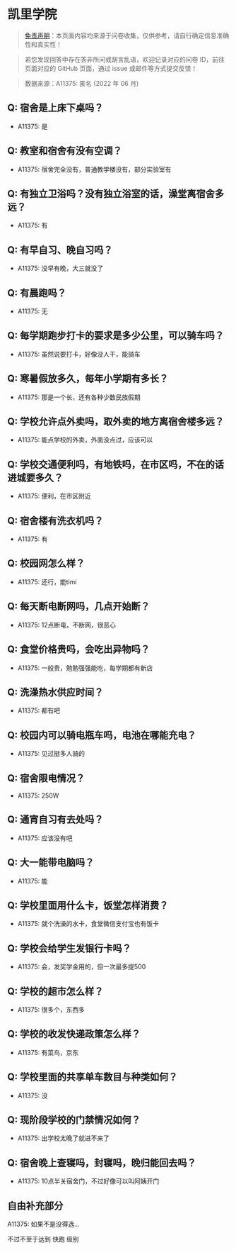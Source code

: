 # 凯里学院

> [免责声明](https://colleges.chat/#_3)：本页面内容均来源于问卷收集，仅供参考，请自行确定信息准确性和真实性！

> 若您发现回答中存在答非所问或胡言乱语，欢迎记录对应的问卷 ID，前往页面对应的 GitHub 页面，通过 issue 或邮件等方式提交反馈！

> 数据来源：A11375: 匿名 (2022 年 06 月)

## Q: 宿舍是上床下桌吗？

- A11375: 是

## Q: 教室和宿舍有没有空调？

- A11375: 宿舍完全没有，普通教学楼没有，部分实验室有

## Q: 有独立卫浴吗？没有独立浴室的话，澡堂离宿舍多远？

- A11375: 有

## Q: 有早自习、晚自习吗？

- A11375: 没早有晚，大三就没了

## Q: 有晨跑吗？

- A11375: 无

## Q: 每学期跑步打卡的要求是多少公里，可以骑车吗？

- A11375: 虽然说要打卡，好像没人干，能骑车

## Q: 寒暑假放多久，每年小学期有多长？

- A11375: 那是一个长，还有各种少数民族假期

## Q: 学校允许点外卖吗，取外卖的地方离宿舍楼多远？

- A11375: 能点学校的外卖，外面没点过，应该可以

## Q: 学校交通便利吗，有地铁吗，在市区吗，不在的话进城要多久？

- A11375: 便利，在市区附近

## Q: 宿舍楼有洗衣机吗？

- A11375: 有

## Q: 校园网怎么样？

- A11375: 还行，能timi

## Q: 每天断电断网吗，几点开始断？

- A11375: 12点断电，不断网，很恶心

## Q: 食堂价格贵吗，会吃出异物吗？

- A11375: 一般贵，勉勉强强能吃，每学期都有新店

## Q: 洗澡热水供应时间？

- A11375: 都有吧

## Q: 校园内可以骑电瓶车吗，电池在哪能充电？

- A11375: 见过挺多人骑的

## Q: 宿舍限电情况？

- A11375: 250W

## Q: 通宵自习有去处吗？

- A11375: 应该没有吧

## Q: 大一能带电脑吗？

- A11375: 能

## Q: 学校里面用什么卡，饭堂怎样消费？

- A11375: 就个洗澡的水卡，食堂微信支付宝也有饭卡

## Q: 学校会给学生发银行卡吗？

- A11375: 会，发奖学金用的，但一次最多提500

## Q: 学校的超市怎么样？

- A11375: 很多个，东西多

## Q: 学校的收发快递政策怎么样？

- A11375: 有菜鸟，京东

## Q: 学校里面的共享单车数目与种类如何？

- A11375: 没

## Q: 现阶段学校的门禁情况如何？

- A11375: 出学校太晚了就进不来了

## Q: 宿舍晚上查寝吗，封寝吗，晚归能回去吗？

- A11375: 10点半关宿舍门，不过好像可以叫阿姨开门

## 自由补充部分

A11375: 如果不是没得选...

不过不至于达到 快跑 级别